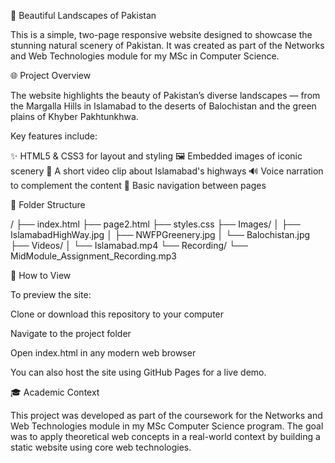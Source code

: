 🌄 Beautiful Landscapes of Pakistan

This is a simple, two-page responsive website designed to showcase the stunning natural scenery of Pakistan.
It was created as part of the Networks and Web Technologies module for my MSc in Computer Science.

🌐 Project Overview

The website highlights the beauty of Pakistan’s diverse landscapes — from the Margalla Hills in Islamabad to the deserts of Balochistan and the green plains of Khyber Pakhtunkhwa.

Key features include:

✨ HTML5 & CSS3 for layout and styling
🖼️ Embedded images of iconic scenery
🎥 A short video clip about Islamabad's highways
🔊 Voice narration to complement the content
🧭 Basic navigation between pages

📁 Folder Structure

/ ├── index.html
├── page2.html
├── styles.css
├── Images/
│ ├── IslamabadHighWay.jpg
│ ├── NWFPGreenery.jpg
│ └── Balochistan.jpg
├── Videos/
│ └── Islamabad.mp4
└── Recording/
└── MidModule_Assignment_Recording.mp3

🚀 How to View

To preview the site:

Clone or download this repository to your computer

Navigate to the project folder

Open index.html in any modern web browser

You can also host the site using GitHub Pages for a live demo.

🎓 Academic Context

This project was developed as part of the coursework for the Networks and Web Technologies module in my MSc Computer Science program. The goal was to apply theoretical web concepts in a real-world context by building a static website using core web technologies.
